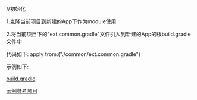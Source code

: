 //初始化

1.克隆当前项目到新建的App下作为module使用

2.将当前项目下的"ext.common.gradle"文件引入到新建的App的根build.gradle文件中

代码如下:
apply from:("./common/ext.common.gradle")

示例如下:

[build.gradle](https://github.com/msilemsile/android_app/blob/master/build.gradle)

[示例参考项目](https://github.com/msilemsile/android_app/)
